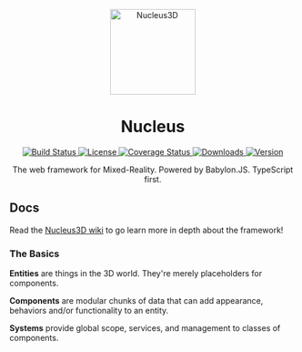 <p align="center"><a href="#" target="_blank"><img width="150" alt="Nucleus3D" src="https://i.imgur.com/FFnsniP.png"></a></p>

<h1 align="center"> Nucleus</h1>

<p align="center">
  <a href="https://circleci.com/gh/haroldma/nucleus3d">
    <img src="https://circleci.com/gh/haroldma/nucleus3d.svg?style=shield&circle-token=a0f5a3b08d3417cc54003078d2f4c5b51c6c513c" alt="Build Status">
  </a>
  <a href="https://github.com/haroldma/nucleus3d/blob/master/LICENSE">
    <img src="https://img.shields.io/badge/license-MIT-blue.svg" alt="License">
  </a>
   <a href="https://coveralls.io/github/haroldma/nucleus3d?branch=master">
    <img src="https://img.shields.io/coveralls/haroldma/nucleus3d/master.svg?style=flat" alt="Coverage Status">
  </a>
  <a href="https://npmjs.org/package/nucleus3d">
    <img src="https://img.shields.io/npm/dt/nucleus3d.svg?style=flat-square" alt="Downloads">
  </a>
  <a href="https://npmjs.org/package/nucleus3d">
    <img src="https://img.shields.io/npm/v/nucleus3d.svg?style=flat-square" alt="Version">
  </a>
</p>

<p align="center">The web framework for Mixed-Reality. Powered by Babylon.JS. TypeScript first.</p>

## Docs

Read the [Nucleus3D wiki](https://github.com/haroldma/nucleus3d/wiki) to go learn more in depth about the framework!

### The Basics

**Entities** are things in the 3D world. They're merely placeholders for components.

**Components** are modular chunks of data that can add appearance, behaviors and/or functionality to an entity.

**Systems** provide global scope, services, and management to classes of components.